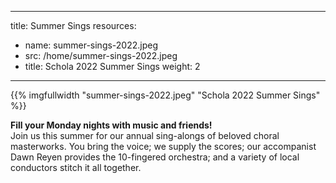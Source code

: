 ---
 title: Summer Sings
 resources:
 - name: summer-sings-2022.jpeg
 - src: /home/summer-sings-2022.jpeg
 - title: Schola 2022 Summer Sings
 weight: 2
 ---
{{% imgfullwidth "summer-sings-2022.jpeg" "Schola 2022 Summer Sings" %}}

**Fill your Monday nights with music and friends!**<br>
 Join us this summer for our annual sing-alongs of beloved choral masterworks.
 You bring the voice; we supply the scores; our accompanist Dawn Reyen provides
 the 10-fingered orchestra; and a variety of local conductors stitch it all
 together.
